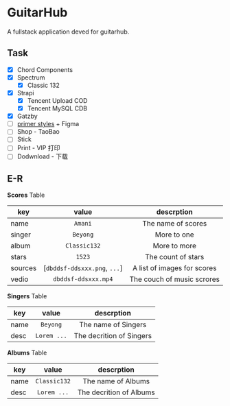 # GuitarHub

A fullstack application deved for guitarhub.

## Task

- [x] Chord Components
- [x] Spectrum
  - [x] Classic 132
- [x] Strapi
  - [x] Tencent Upload COD
  - [x] Tencent MySQL CDB
- [x] Gatzby
- [ ] [primer styles](https://primer.style/) + Figma
- [ ] Shop - TaoBao
- [ ] Stick
- [ ] Print - VIP 打印
- [ ] Dodwnload - 下载

## E-R

**Scores** Table

| key | value | descrption |
| --- | :-------: | :-----: |
| name | `Amani` | The name of scores |
| singer | `Beyong` | More to one |
| album | `Classic132` | More to more |
| stars | `1523` | The count of stars |
| sources | [`dbddsf-ddsxxx.png`, `...`] | A list of images for scores |
| vedio | `dbddsf-ddsxxx.mp4` | The couch of music scrores |

**Singers** Table

| key | value | descrption |
| --- | :-------: | :-----: |
| name | `Beyong` | The name of Singers |
| desc | `Lorem ...` | The decrition of Singers |

**Albums** Table

| key | value | descrption |
| --- | :-------: | :-----: |
| name | `Classic132` | The name of Albums |
| desc | `Lorem ...` | The decrition of Albums |

